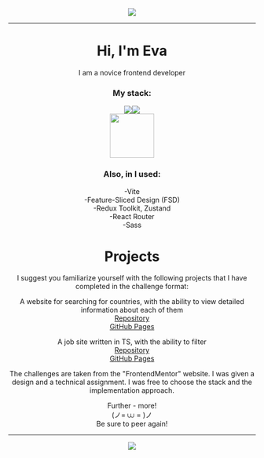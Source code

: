 <div id="header" align="center">
  <img src="https://media.giphy.com/media/4QxQgWZHbeYwM/giphy.gif"/>
</div>

---

<h1 align="center">Hi, I'm Eva</h1>

<div id="main" align="center"">

  <p>I am a novice frontend developer</p>

  <h3>My stack:</h3>
  <p><img src="https://img.icons8.com/?size=100&id=108784&format=png&color=000000"/><img src="https://img.icons8.com/?size=100&id=uJM6fQYqDaZK&format=png&color=000000"/><br><img width="90px" src="https://img.icons8.com/?size=100&id=asWSSTBrDlTW&format=png&color=000000"/></p>

  <h3>Also, in I used:</h3>
  <p>-Vite<br>-Feature-Sliced Design (FSD)<br>-Redux Toolkit, Zustand<br>-React Router<br>-Sass</p>

  <h1>Projects</h1>

  <p>I suggest you familiarize yourself with the following projects that I have completed in the challenge format:</p>

  <p>A website for searching for countries, with the ability to view detailed information about each of them<br><a href="https://github.com/GrigoryevaEva/countries-listing">Repository</a><br><a href="https://grigoryevaeva.github.io/countries-listing/">GitHub Pages</a></p>

  <p>A job site written in TS, with the ability to filter<br><a href="https://github.com/GrigoryevaEva/vacancy-listings-with-filtering">Repository</a><br><a href="https://grigoryevaeva.github.io/vacancy-listings-with-filtering/">GitHub Pages</a></p>
  
  <p>The challenges are taken from the "FrontendMentor" website. I was given a design and a technical assignment. I was free to choose the stack and the implementation approach.</p>

  <p>Further - more!<br>(ノ= ⩊ = )ノ<br>Be sure to peer again!</p>

</div>


---

<div id="header" align="center">
  <img src="https://media.giphy.com/media/yALcFbrKshfoY/giphy.gif"/>
</div>
